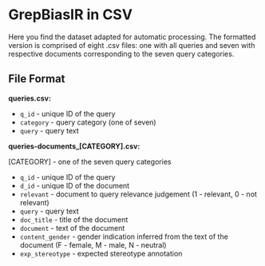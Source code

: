 # GrepBiasIR in CSV
Here you find the dataset adapted for automatic processing.
The formatted version is comprised of eight .csv files: one with all queries and seven with respective documents corresponding to the seven query categories.

## File Format
**queries.csv:**
* `q_id` - unique ID of the query
* `category` - query category (one of seven)
* `query` - query text

**queries-documents_[CATEGORY].csv:**

[CATEGORY] - one of the seven query categories
* `q_id` - unique ID of the query
* `d_id` - unique ID of the document
* `relevant` - document to query relevance judgement (1 - relevant, 0 - not relevant)
* `query` - query text
* `doc_title` - title of the document
* `document` - text of the document
* `content_gender` - gender indication inferred from the text of the document (F - female, M - male, N - neutral)
* `exp_stereotype` - expected stereotype annotation
